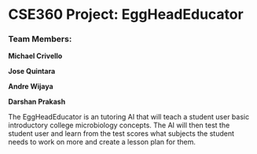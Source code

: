 # CSE360 Project: EggHeadEducator

### Team Members:

  **Michael Crivello**

  **Jose Quintara**

  **Andre Wijaya**

  **Darshan Prakash**

The EggHeadEducator is an tutoring AI that will teach a student user basic introductory college microbiology concepts. The AI will then test the student user and learn from the test scores what subjects the student needs to work on more and create a lesson plan for them.
